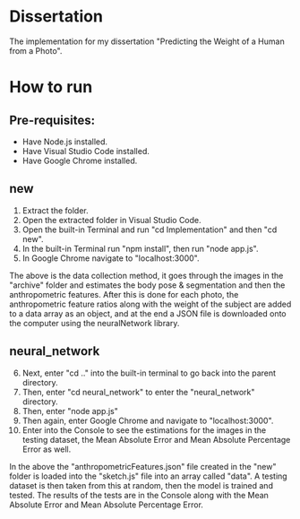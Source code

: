 # Dissertation
The implementation for my dissertation "Predicting the Weight of a Human from a Photo".

# How to run

## Pre-requisites:
- Have Node.js installed.
- Have Visual Studio Code installed.
- Have Google Chrome installed.

## new
1) Extract the folder.
2) Open the extracted folder in Visual Studio Code.
3) Open the built-in Terminal and run "cd Implementation" and then "cd new".
4) In the built-in Terminal run "npm install", then run "node app.js".
5) In Google Chrome navigate to "localhost:3000".

The above is the data collection method, it goes through the images in the "archive" folder and estimates the body pose & segmentation and then the anthropometric features. After this is done for each photo, the anthropometric feature ratios along with the weight of the subject are added to a data array as an object, and at the end a JSON file is downloaded onto the computer using the neuralNetwork library.

## neural_network
6) Next, enter "cd .." into the built-in terminal to go back into the parent directory.
7) Then, enter "cd neural_network" to enter the "neural_network" directory.
8) Then, enter "node app.js"
9) Then again, enter Google Chrome and navigate to "localhost:3000".
10) Enter into the Console to see the estimations for the images in the testing dataset, the Mean Absolute Error and Mean Absolute Percentage Error as well.

In the above the "anthropometricFeatures.json" file created in the "new" folder is loaded into the "sketch.js" file into an array called "data". A testing dataset is then taken from this at random, then the model is trained and tested. The results of the tests are in the Console along with the Mean Absolute Error and Mean Absolute Percentage Error.
